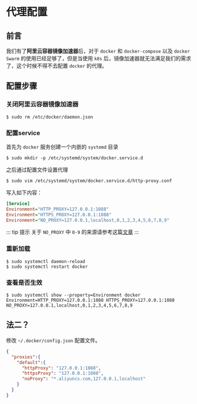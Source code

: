 # 代理配置

## 前言

我们有了**阿里云容器镜像加速器**后，对于 `docker` 和 `docker-compose` 以及 `docker Swarm` 的使用已经足够了，但是当使用 `k8s` 后，镜像加速器就无法满足我们的需求了，这个时候不得不去配置 `docker` 的代理。

## 配置步骤

### 关闭阿里云容器镜像加速器

```shell
$ sudo rm /etc/docker/daemon.json
```

### 配置service

首先为 `docker` 服务创建一个内嵌的 `systemd` 目录

```shell
$ sudo mkdir -p /etc/systemd/system/docker.service.d
```

之后通过配置文件设置代理

```shell
$ sudo vim /etc/systemd/system/docker.service.d/http-proxy.conf
```

写入如下内容：

```ini
[Service]
Environment="HTTP_PROXY=127.0.0.1:1088"
Environment="HTTPS_PROXY=127.0.0.1:1088"
Environment="NO_PROXY=127.0.0.1,localhost,0,1,2,3,4,5,6,7,8,9"
```

::: tip 提示
关于 `NO_PROXY` 中 `0-9` 的来源请参考这篇[文章](https://qastack.cn/unix/23452/set-a-network-range-in-the-no-proxy-environment-variable)
:::

### 重新加载

```shell
$ sudo systemctl daemon-reload
$ sudo systemctl restart docker
```

### 查看是否生效

```shell
$ sudo systemctl show --property=Environment docker
Environment=HTTP_PROXY=127.0.0.1:1088 HTTPS_PROXY=127.0.0.1:1088 NO_PROXY=127.0.0.1,localhost,0,1,2,3,4,5,6,7,8,9
```

## 法二？

修改 `~/.docker/config.json` 配置文件。

```json
{
  "proxies":{
    "default":{
      "httpProxy": "127.0.0.1:1088",
      "httpsProxy": "127.0.0.1:1088",
      "noProxy": "*.aliyuncs.com,127.0.0.1,localhost"
    }
  }
}
```
